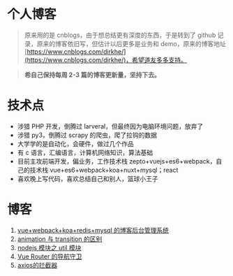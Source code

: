 # 个人博客

> 原来用的是 cnblogs，由于想总结更有深度的东西，于是转到了 github 记录，原来的博客依旧写，但估计以后更多是业务和 demo，原来的博客地址[https://www.cnblogs.com/dirkhe/](https://www.cnblogs.com/dirkhe/)，希望道友多多支持。

> **希自己保持每周 2-3 篇的博客更新量，坚持下去。**

# 技术点

- 涉猎 PHP 开发，倒腾过 larveral，但最终因为电脑环境问题，放弃了
- 涉猎 py3，倒腾过 scrapy 的爬虫，爬了拉钩的数据
- 大学学的是自动化，会硬件，做过几个作品
- 有 c 语言，汇编语言，计算机网络知识，算法基础
- 目前主攻前端开发，偏业务，工作技术栈 zepto+vuejs+es6+webpack，自己的技术栈 vue+es6+webpack+koa+nuxt+mysql；react
- 喜欢晚上写代码，喜欢总结自己和别人，篮球小王子

# 博客

1. [vue+webpack+koa+redis+mysql 的博客后台管理系统](https://github.com/dirkhe1051931999/hjBlog/tree/master/blog-management)
2. [animation 与 transition 的区别](https://github.com/dirkhe1051931999/hjBlog/tree/master/blog-css/lessons/01.md)
3. [nodejs 模块之 util 模块](https://github.com/dirkhe1051931999/hjBlog/tree/master/blog-node/lessons/01.md)
4. [Vue Router 的导航守卫](https://github.com/dirkhe1051931999/hjBlog/tree/master/blog-vue/lessons/01.md)
4. [axios的拦截器](https://github.com/dirkhe1051931999/hjBlog/tree/master/blog-http/lessons/01.md)